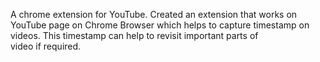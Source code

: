 A chrome extension for YouTube.
Created an extension that works on YouTube page on Chrome Browser which helps to capture timestamp on videos.
This timestamp can help to revisit important parts of video if required.
